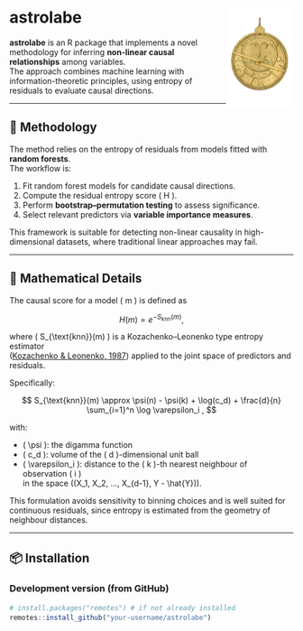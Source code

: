 # astrolabe <img src="man/figures/logo.png" align="right" width="120" />

**astrolabe** is an R package that implements a novel methodology for inferring **non-linear causal relationships** among variables.  
The approach combines machine learning with information-theoretic principles, using entropy of residuals to evaluate causal directions.

---

## 🔬 Methodology

The method relies on the entropy of residuals from models fitted with **random forests**.  
The workflow is:

1. Fit random forest models for candidate causal directions.  
2. Compute the residual entropy score \( H \).  
3. Perform **bootstrap–permutation testing** to assess significance.  
4. Select relevant predictors via **variable importance measures**.  

This framework is suitable for detecting non-linear causality in high-dimensional datasets, where traditional linear approaches may fail.

---

## 📐 Mathematical Details

The causal score for a model \( m \) is defined as

$$
H(m) = e^{-S_{\text{knn}}(m)} ,
$$

where \( S_{\text{knn}}(m) \) is a Kozachenko–Leonenko type entropy estimator  
([Kozachenko & Leonenko, 1987](https://doi.org/10.1007/BF01066342)) applied to the joint space of predictors and residuals.  

Specifically:

$$
S_{\text{knn}}(m) \approx \psi(n) - \psi(k) + \log(c_d) + \frac{d}{n} \sum_{i=1}^n \log \varepsilon_i ,
$$

with:
- \( \psi \): the digamma function  
- \( c_d \): volume of the \( d \)-dimensional unit ball  
- \( \varepsilon_i \): distance to the \( k \)-th nearest neighbour of observation \( i \)  
  in the space \((X_1, X_2, ..., X_{d-1}, Y - \hat{Y})\).  

This formulation avoids sensitivity to binning choices and is well suited for continuous residuals, since entropy is estimated from the geometry of neighbour distances.

---

## 📦 Installation

### Development version (from GitHub)
```r
# install.packages("remotes") # if not already installed
remotes::install_github("your-username/astrolabe")

